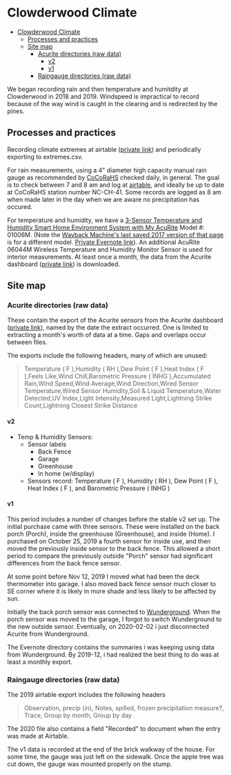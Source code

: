 # Clowderwood Climate

- [Clowderwood Climate](#clowderwood-climate)
  - [Processes and practices](#processes-and-practices)
  - [Site map](#site-map)
    - [Acurite directories (raw data)](#acurite-directories-raw-data)
      - [v2](#v2)
      - [v1](#v1)
    - [Raingauge directories (raw data)](#raingauge-directories-raw-data)

We began recording rain and then temperature and humitdity at Clowderwood in 2018 and 2019. Windspeed is impractical to record because of the way wind is caught in the clearing and is redirected by the pines. 

## Processes and practices

Recording climate extremes at airtable ([private link](https://airtable.com/tblGdP3Iq4ST0KGyF/viwoJZrH9rx84CDb3?blocks=hide)) and periodically exporting to extremes.csv.

For rain measurements, using a 4" diameter high capacity manual rain gauge as recommended by [CoCoRaHS](https://www.cocorahs.org/) checked daily, in general. The goal is to check between 7 and 8 am and log at [airtable](https://airtable.com/shr0qeDlQyZvvLDNt), and ideally be up to date at CoCoRaHS station number NC-CH-41. Some records are logged as 8 am when made later in the day when we are aware no precipitation has occured. 

For temperature and humidity, we have a [3-Sensor Temperature and Humidity Smart Home Environment System with My AcuRite](https://www.acurite.com/environment-system-with-temperature-and-humidity-01059.html)
Model #: 01006M. (Note the [Wayback Machine's last saved 2017 version of that page](https://www.acurite.com/environment-system-with-temperature-and-humidity-01059.html) is for a different model. [Private Evernote link](https://www.evernote.com/shard/s6/nl/757910/f52ba591-3caa-4a91-a629-9fe7e0a55157/)). An additional AcuRite 06044M Wireless Temperature and Humidity Monitor Sensor is used for interior measurements. At least once a month, the data from the Acurite dashboard ([private link](https://www.myacurite.com/#/dashboard/922231)) is downloaded.

## Site map

### Acurite directories (raw data)

These contain the export of the Acurite sensors from the Acurite dashboard ([private link](https://www.myacurite.com/#/dashboard/922231)), named by the date the extract occurred. One is limited to extracting a month's worth of data at a time. Gaps and overlaps occur between files. 

The exports include the following headers, many of which are unused:

> Temperature ( F ),Humidity ( RH ),Dew Point ( F ),Heat Index ( F ),Feels Like,Wind Chill,Barometric Pressure ( INHG ),Accumulated Rain,Wind Speed,Wind Average,Wind Direction,Wired Sensor Temperature,Wired Sensor Humidity,Soil & Liquid Temperature,Water Detected,UV Index,Light Intensity,Measured Light,Lightning Strike Count,Lightning Closest Strike Distance

#### v2

- Temp & Humidity Sensors:
  - Sensor labels  
    - Back Fence
    - Garage
    - Greenhouse
    - In home  (w/display)
  - Sensors record: Temperature ( F ), Humidity ( RH ), Dew Point ( F ), Heat Index ( F ), and Barometric Pressure ( INHG )

#### v1

This period includes a number of changes before the stable v2 set up. The initial purchase came with three sensors. These were installed on the back porch (Porch), inside the greenhouse (Greenhouse), and inside (Home).  I purchased  on October 25, 2019 a fourth sensor for inside use, and then moved the previously inside sensor to the back fence. This allowed a short period to compare the previously outside "Porch" sensor had significant differences from the back fence sensor. 

At some point before Nov 12, 2019 I moved what had been the deck thermometer into garage. I also moved back fence sensor much closer to SE corner where it is likely in more shade and less likely to be affected by sun.

Initially the back porch sensor was connected to [Wunderground](https://www.wunderground.com/dashboard/pws/KNCPITTS52/graph/2019-08-31/2019-08-31/monthly). When the porch sensor was moved to the garage, I forgot to switch Wunderground to the new outside sensor. Eventually, on 2020-02-02 i just disconnected Acurite from Wunderground.

The Evernote directory contains the summaries i was keeping using data from Wunderground. By 2019-12, i had realized the best thing to do was at least a monthly export.

### Raingauge directories (raw data)

The 2019 airtable export includes the following headers
> Observation, precip (in), Notes, spilled, frozen precipitation measure?, Trace, Group by month, Group by day

The 2020 file also contains a field "Recorded" to document when the entry was made at Airtable.

The v1 data is recorded at the end of the brick walkway of the house. For some time, the gauge was just left on the sidewalk. Once the apple tree was cut down, the gauge was mounted properly on the stump.